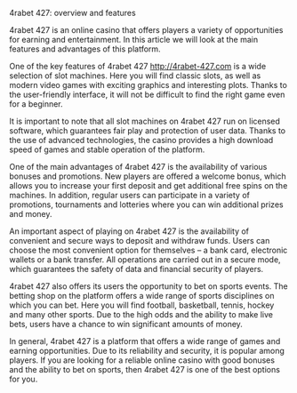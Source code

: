 4rabet 427: overview and features

4rabet 427 is an online casino that offers players a variety of opportunities for earning and entertainment. In this article we will look at the main features and advantages of this platform.

One of the key features of 4rabet 427 http://4rabet-427.com is a wide selection of slot machines. Here you will find classic slots, as well as modern video games with exciting graphics and interesting plots. Thanks to the user-friendly interface, it will not be difficult to find the right game even for a beginner.

It is important to note that all slot machines on 4rabet 427 run on licensed software, which guarantees fair play and protection of user data. Thanks to the use of advanced technologies, the casino provides a high download speed of games and stable operation of the platform.

One of the main advantages of 4rabet 427 is the availability of various bonuses and promotions. New players are offered a welcome bonus, which allows you to increase your first deposit and get additional free spins on the machines. In addition, regular users can participate in a variety of promotions, tournaments and lotteries where you can win additional prizes and money.

An important aspect of playing on 4rabet 427 is the availability of convenient and secure ways to deposit and withdraw funds. Users can choose the most convenient option for themselves – a bank card, electronic wallets or a bank transfer. All operations are carried out in a secure mode, which guarantees the safety of data and financial security of players.

4rabet 427 also offers its users the opportunity to bet on sports events. The betting shop on the platform offers a wide range of sports disciplines on which you can bet. Here you will find football, basketball, tennis, hockey and many other sports. Due to the high odds and the ability to make live bets, users have a chance to win significant amounts of money.

In general, 4rabet 427 is a platform that offers a wide range of games and earning opportunities. Due to its reliability and security, it is popular among players. If you are looking for a reliable online casino with good bonuses and the ability to bet on sports, then 4rabet 427 is one of the best options for you.

